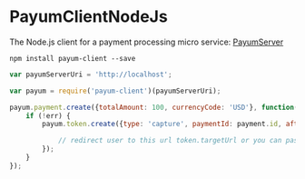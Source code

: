 # PayumClientNodeJs

The Node.js client for a payment processing micro service: [PayumServer](https://github.com/Payum/PayumServer)

`npm install payum-client --save`

```js
var payumServerUri = 'http://localhost';

var payum = require('payum-client')(payumServerUri);

payum.payment.create({totalAmount: 100, currencyCode: 'USD'}, function(err, payment) {
    if (!err) {
        payum.token.create({type: 'capture', paymentId: payment.id, afterUrl: 'http://google.com'}, function(err, token) {

            // redirect user to this url token.targetUrl or you can pass this url to the browser and use payum.js to do everything on your page.
        });
    }
});
```

